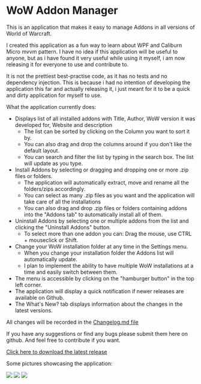 # WoW Addon Manager
This is an application that makes it easy to manage Addons in all versions of World of Warcraft.

I created this application as a fun way to learn about WPF and Caliburn Micro mvvm pattern. I have no idea if this application will be useful to anyone, but as i have found it very useful while using it myself, i am now releasing it for everyone to use and contribute to.

It is not the prettiest best-practise code, as it has no tests and no dependency injection. This is because i had no intention of developing the application this far and actually releasing it, i just meant for it to be a quick and dirty application for myself to use. 

What the application currently does:

- Displays list of all installed addons with Title, Author, WoW version it was developed for, Website and description
  - The list can be sorted by clicking on the Column you want to sort it by.
  - You can also drag and drop the columns around if you don't like the default layout.
  - You can search and filter the list by typing in the search box. The list will update as you type.
- Install Addons by selecting or dragging and dropping one or more .zip files or folders.
  - The application will automatically extract, move and rename all the folders/zips accordingly. 
  - You can select as many .zip files as you want and the application will take care of all the installations
  - You can also drag and drop .zip files or folders containing addons into the "Addons tab" to automatically install all of them.
- Uninstall Addons by selecting one or multiple addons from the list and clicking the "Uninstall Addons" button.
  - To select more than one addon you can: Drag the mouse, use CTRL + mouseclick or Shift.
- Change your WoW installation folder at any time in the Settings menu. 
  - When you change your installation folder the Addons list will automatically update.
  - I plan to implement the ability to have multiple WoW installations at a time and easily switch between them. 
- The menu is accessible by clicking on the "hamburger button" in the top left corner. 
- The application will display a quick notification if newer releases are available on Github.
- The What's New? tab displays information about the changes in the latest versions. 

All changes will be recorded in the [Changelog.md file](https://github.com/Lund259/WoW-Addon-Manager/blob/master/CHANGELOG.md)

If you have any suggestions or find any bugs please submit them here on github. And feel free to contribute if you want.

[Click here to download the latest release](https://github.com/Lund259/WoW-Addon-Manager/releases)
  
Some pictures showcasing the application:

![](https://i.imgur.com/WQBI4af.png)
![](https://i.imgur.com/uQQk61A.png)
![](https://i.imgur.com/03i2hVi.png)
